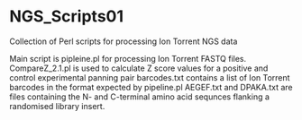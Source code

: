 # NGS_Scripts01
Collection of Perl scripts for processing Ion Torrent NGS data

Main script is pipleine.pl for processing Ion Torrent FASTQ files.
CompareZ_2.1.pl is used to calculate Z score values for a positive and control experimental panning pair
barcodes.txt contains a list of Ion Torrent barcodes in the format expected by pipeline.pl
AEGEF.txt and DPAKA.txt are files containing the N- and C-terminal amino acid sequnces flanking a randomised library insert.
